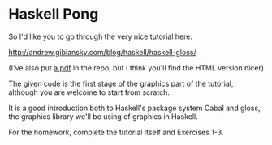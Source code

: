 # Haskell Pong

So I'd like you to go through the very nice tutorial here:

http://andrew.gibiansky.com/blog/haskell/haskell-gloss/

(I've also put [a pdf](tutorial.pdf) in the repo, but I think you'll
find the HTML version nicer)

The [given code](Main.hs) is the first stage of the graphics part of
the tutorial, although you are welcome to start from scratch.

It is a good introduction both to Haskell's package system Cabal and
gloss, the graphics library we'll be using of graphics in Haskell.

For the homework, complete the tutorial itself and Exercises 1-3.

